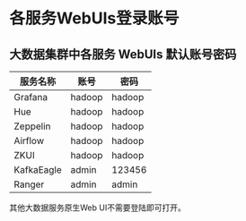 # 各服务WebUIs登录账号



## 大数据集群中各服务 WebUIs 默认账号密码

| 服务名称   | 账号   | 密码   |
| ---------- | ------ | ------ |
| Grafana    | hadoop | hadoop |
| Hue        | hadoop | hadoop |
| Zeppelin   | hadoop | hadoop |
| Airflow    | hadoop | hadoop |
| ZKUI       | hadoop | hadoop |
| KafkaEagle | admin  | 123456 |
| Ranger     | admin  | admin  |

其他大数据服务原生Web UI不需要登陆即可打开。



